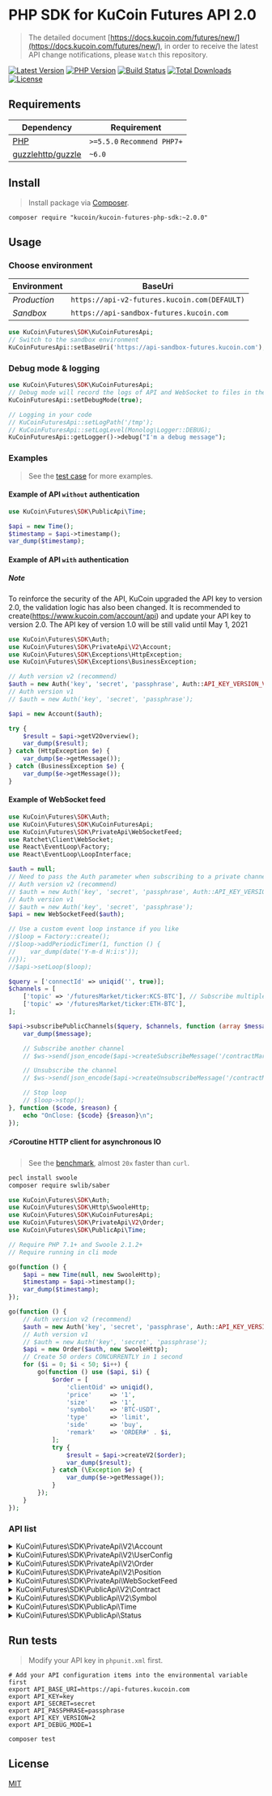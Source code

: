 # PHP SDK for KuCoin Futures API 2.0

> The detailed document [https://docs.kucoin.com/futures/new/](https://docs.kucoin.com/futures/new/), in order to receive the latest API change notifications, please `Watch` this repository.

[![Latest Version](https://img.shields.io/github/release/Kucoin/kucoin-futures-php-sdk.svg)](https://github.com/Kucoin/kucoin-futures-php-sdk/releases)
[![PHP Version](https://img.shields.io/packagist/php-v/kucoin/kucoin-futures-php-sdk.svg?color=green)](https://secure.php.net)
[![Build Status](https://travis-ci.org/Kucoin/kucoin-futures-php-sdk.svg?branch=master)](https://travis-ci.org/Kucoin/kucoin-futures-php-sdk)
[![Total Downloads](https://poser.pugx.org/kucoin/kucoin-futures-php-sdk/downloads)](https://packagist.org/packages/kucoin/kucoin-futures-php-sdk)
[![License](https://poser.pugx.org/kucoin/kucoin-futures-php-sdk/license)](LICENSE)

## Requirements

| Dependency | Requirement |
| -------- | -------- |
| [PHP](https://secure.php.net/manual/en/install.php) | `>=5.5.0` `Recommend PHP7+` |
| [guzzlehttp/guzzle](https://github.com/guzzle/guzzle) | `~6.0` |

## Install
> Install package via [Composer](https://getcomposer.org/).

```shell
composer require "kucoin/kucoin-futures-php-sdk:~2.0.0"
```

## Usage

### Choose environment

| Environment | BaseUri |
|    -------- | -------- |
| *Production* | `https://api-v2-futures.kucoin.com(DEFAULT)` |
| *Sandbox* | `https://api-sandbox-futures.kucoin.com` |

```php
use KuCoin\Futures\SDK\KuCoinFuturesApi;
// Switch to the sandbox environment
KuCoinFuturesApi::setBaseUri('https://api-sandbox-futures.kucoin.com');
```

### Debug mode & logging

```php
use KuCoin\Futures\SDK\KuCoinFuturesApi;
// Debug mode will record the logs of API and WebSocket to files in the directory "KuCoinFuturesApi::getLogPath()" according to the minimum log level "KuCoinFuturesApi::getLogLevel()".
KuCoinFuturesApi::setDebugMode(true);

// Logging in your code
// KuCoinFuturesApi::setLogPath('/tmp');
// KuCoinFuturesApi::setLogLevel(Monolog\Logger::DEBUG);
KuCoinFuturesApi::getLogger()->debug("I'm a debug message");
```

### Examples
> See the [test case](tests) for more examples.

#### Example of API `without` authentication

```php
use KuCoin\Futures\SDK\PublicApi\Time;

$api = new Time();
$timestamp = $api->timestamp();
var_dump($timestamp);
```

#### Example of API `with` authentication

##### **Note**
To reinforce the security of the API, KuCoin upgraded the API key to version 2.0, the validation logic has also been changed. It is recommended to create(https://www.kucoin.com/account/api) and update your API key to version 2.0. The API key of version 1.0 will be still valid until May 1, 2021


```php
use KuCoin\Futures\SDK\Auth;
use KuCoin\Futures\SDK\PrivateApi\V2\Account;
use KuCoin\Futures\SDK\Exceptions\HttpException;
use KuCoin\Futures\SDK\Exceptions\BusinessException;

// Auth version v2 (recommend)
$auth = new Auth('key', 'secret', 'passphrase', Auth::API_KEY_VERSION_V2);
// Auth version v1
// $auth = new Auth('key', 'secret', 'passphrase');

$api = new Account($auth);

try {
    $result = $api->getV2Overview();
    var_dump($result);
} catch (HttpException $e) {
    var_dump($e->getMessage());
} catch (BusinessException $e) {
    var_dump($e->getMessage());
}
```

#### Example of WebSocket feed

```php
use KuCoin\Futures\SDK\Auth;
use KuCoin\Futures\SDK\KuCoinFuturesApi;
use KuCoin\Futures\SDK\PrivateApi\WebSocketFeed;
use Ratchet\Client\WebSocket;
use React\EventLoop\Factory;
use React\EventLoop\LoopInterface;

$auth = null;
// Need to pass the Auth parameter when subscribing to a private channel($api->subscribePrivateChannel()).
// Auth version v2 (recommend)
// $auth = new Auth('key', 'secret', 'passphrase', Auth::API_KEY_VERSION_V2);
// Auth version v1
// $auth = new Auth('key', 'secret', 'passphrase');
$api = new WebSocketFeed($auth);

// Use a custom event loop instance if you like
//$loop = Factory::create();
//$loop->addPeriodicTimer(1, function () {
//    var_dump(date('Y-m-d H:i:s'));
//});
//$api->setLoop($loop);

$query = ['connectId' => uniqid('', true)];
$channels = [
    ['topic' => '/futuresMarket/ticker:KCS-BTC'], // Subscribe multiple channels
    ['topic' => '/futuresMarket/ticker:ETH-BTC'],
];

$api->subscribePublicChannels($query, $channels, function (array $message, WebSocket $ws, LoopInterface $loop) use ($api) {
    var_dump($message);

    // Subscribe another channel
    // $ws->send(json_encode($api->createSubscribeMessage('/contractMarket/ticker:ETHUSDTM')));

    // Unsubscribe the channel
    // $ws->send(json_encode($api->createUnsubscribeMessage('/contractMarket/ticker:XBTUSDM')));

    // Stop loop
    // $loop->stop();
}, function ($code, $reason) {
    echo "OnClose: {$code} {$reason}\n";
});
```

#### ⚡️Coroutine HTTP client for asynchronous IO
> See the [benchmark](examples/BenchmarkCoroutine.php), almost `20x` faster than `curl`.

```bash
pecl install swoole
composer require swlib/saber
```

```php
use KuCoin\Futures\SDK\Auth;
use KuCoin\Futures\SDK\Http\SwooleHttp;
use KuCoin\Futures\SDK\KuCoinFuturesApi;
use KuCoin\Futures\SDK\PrivateApi\V2\Order;
use KuCoin\Futures\SDK\PublicApi\Time;

// Require PHP 7.1+ and Swoole 2.1.2+
// Require running in cli mode

go(function () {
    $api = new Time(null, new SwooleHttp);
    $timestamp = $api->timestamp();
    var_dump($timestamp);
});

go(function () {
    // Auth version v2 (recommend)
    $auth = new Auth('key', 'secret', 'passphrase', Auth::API_KEY_VERSION_V2);
    // Auth version v1
    // $auth = new Auth('key', 'secret', 'passphrase');
    $api = new Order($auth, new SwooleHttp);
    // Create 50 orders CONCURRENTLY in 1 second
    for ($i = 0; $i < 50; $i++) {
        go(function () use ($api, $i) {
            $order = [
                'clientOid' => uniqid(),
                'price'     => '1',
                'size'      => '1',
                'symbol'    => 'BTC-USDT',
                'type'      => 'limit',
                'side'      => 'buy',
                'remark'    => 'ORDER#' . $i,
            ];
            try {
                $result = $api->createV2($order);
                var_dump($result);
            } catch (\Exception $e) {
                var_dump($e->getMessage());
            }
        });
    }
});
```

### API list

<details>
<summary>KuCoin\Futures\SDK\PrivateApi\V2\Account</summary>

| API | Authentication | Description |
| -------- | -------- | -------- |
| KuCoin\Futures\SDK\PrivateApi\V2\Account::getV2Overview() | YES | https://docs.kucoin.com/futures/new/#get-account-overview |
| KuCoin\Futures\SDK\PrivateApi\V2\Account::getV2TransactionHistory | YES | https://docs.kucoin.com/futures/new/#query-fund-record |
| KuCoin\Futures\SDK\PrivateApi\V2\Account::transferOutV2() | YES | https://docs.kucoin.com/futures/new/#transfer-out-to-kucoin-main-trading-account |
| KuCoin\Futures\SDK\PrivateApi\V2\Account::getV2TransferList() | YES | https://docs.kucoin.com/futures/new/#query-transfer-out-request-record |
| KuCoin\Futures\SDK\PrivateApi\V2\Account::transferInV2() | YES | https://docs.kucoin.com/futures/new/#fund-transfer-into-futures-account |
| KuCoin\Futures\SDK\PrivateApi\V2\Account::getV2FundingHistory() | YES |  |
</details>


<details>
<summary>KuCoin\Futures\SDK\PrivateApi\V2\UserConfig</summary>

| API | Authentication | Description |
| -------- | -------- | -------- |
| KuCoin\Futures\SDK\PrivateApi\V2\UserConfig::getV2Leverage() | YES | https://docs.kucoin.com/futures/new/#get-the-user-s-global-leverage |
| KuCoin\Futures\SDK\PrivateApi\V2\UserConfig::getV2Leverages() | YES | https://docs.kucoin.com/futures/new/#get-user-global-leverage-all-contracts |
| KuCoin\Futures\SDK\PrivateApi\V2\UserConfig::adjustLeveragesV2() | YES | https://docs.kucoin.com/futures/new/#modify-the-user-s-global-leverage |
| KuCoin\Futures\SDK\PrivateApi\V2\UserConfig::changeV2AutoAppendStatus() | YES | https://docs.kucoin.com/futures/new/#modify-the-user-39-s-auto-deposit-margin-status |
</details>

<details>
<summary>KuCoin\Futures\SDK\PrivateApi\V2\Order</summary>

| API | Authentication | Description |
| -------- | -------- | -------- |
| KuCoin\Futures\SDK\PrivateApi\V2\Order::createV2() | YES | https://docs.kucoin.com/futures/new/#order-placement |
| KuCoin\Futures\SDK\PrivateApi\V2\Order::cancelV2() | YES | https://docs.kucoin.com/futures/new/#single-order-cancellation |
| KuCoin\Futures\SDK\PrivateApi\V2\Order::batchV2Cancel() | YES | https://docs.kucoin.com/futures/new/#batch-order-cancellation |
| KuCoin\Futures\SDK\PrivateApi\V2\Order::getV2HistoricalTrades() | YES | https://docs.kucoin.com/futures/new/#query-transaction-records |
| KuCoin\Futures\SDK\PrivateApi\V2\Order::getV2Detail() | YES | https://docs.kucoin.com/futures/new/#query-individual-order-s-details |
| KuCoin\Futures\SDK\PrivateApi\V2\Order::getV2ActiveOrders() | YES | https://docs.kucoin.com/futures/new/#query-active-orders |
| KuCoin\Futures\SDK\PrivateApi\V2\Order::getV2AllActiveOrders() | YES | https://docs.kucoin.com/futures/new/#query-all-active-orders |
| KuCoin\Futures\SDK\PrivateApi\V2\Order::getV2List() | YES | https://docs.kucoin.com/futures/new/#query-historical-orders |
</details>

<details>
<summary>KuCoin\Futures\SDK\PrivateApi\V2\Position</summary>

| API | Authentication | Description |
| -------- | -------- | -------- |
| KuCoin\Futures\SDK\PrivateApi\V2\Position::getV2List() | YES | https://docs.kucoin.com/futures/new/#get-the-position-of-all-contracts |
| KuCoin\Futures\SDK\PrivateApi\V2\Position::getV2Detail() | YES | https://docs.kucoin.com/futures/new/#get-the-position-of-a-contract |
| KuCoin\Futures\SDK\PrivateApi\V2\Position::marginV2Append() | YES | https://docs.kucoin.com/futures/new/#increase-position-margin |
| KuCoin\Futures\SDK\PrivateApi\V2\Position::getClosePnLHistory() | YES | https://docs.kucoin.com/futures/new/#position-pnl-history |
</details>

<details>
<summary>KuCoin\Futures\SDK\PrivateApi\WebSocketFeed</summary>

| API | Authentication | Description |
| -------- | -------- | -------- |
| KuCoin\Futures\SDK\PrivateApi\WebSocketFeed::getPublicServer() | NO | https://docs.kucoin.com/futures/#apply-connect-token |
| KuCoin\Futures\SDK\PrivateApi\WebSocketFeed::getPrivateServer() | YES | https://docs.kucoin.com/futures/#apply-connect-token |
| KuCoin\Futures\SDK\PrivateApi\WebSocketFeed::subscribePublicChannel() | NO | https://docs.kucoin.com/futures/#public-channels |
| KuCoin\Futures\SDK\PrivateApi\WebSocketFeed::subscribePublicChannels() | NO | https://docs.kucoin.com/futures/#public-channels |
| KuCoin\Futures\SDK\PrivateApi\WebSocketFeed::subscribePrivateChannel() | YES | https://docs.kucoin.com/futures/#private-channels |
| KuCoin\Futures\SDK\PrivateApi\WebSocketFeed::subscribePrivateChannels() | YES | https://docs.kucoin.com/futures/#private-channels |

</details>

<details>
<summary>KuCoin\Futures\SDK\PublicApi\V2\Contract</summary>

| API | Authentication | Description |
| -------- | -------- | -------- |
| KuCoin\Futures\SDK\PublicApi\V2\Contract::getV2List() | NO | https://docs.kucoin.com/futures/new/#get-the-information-for-all-open-contracts|
| KuCoin\Futures\SDK\PublicApi\V2\Contract::getV2Detail() | NO | https://docs.kucoin.com/futures/new/#get-a-certain-contract|
| KuCoin\Futures\SDK\PublicApi\V2\Contract::getV2RiskLimitLevel() | NO | https://docs.kucoin.com/futures/new/#get-contract-s-risk-limit-list|
| KuCoin\Futures\SDK\PublicApi\V2\Contract::getV2KLines() | NO | https://docs.kucoin.com/futures/new/#get-the-contract-s-k-line-data|
| KuCoin\Futures\SDK\PublicApi\V2\Contract::getV2FundingRate() | NO | https://docs.kucoin.com/futures/new/#query-funding-rate-list|
| KuCoin\Futures\SDK\PublicApi\V2\Contract::getV2MarkPrice() | NO | https://docs.kucoin.com/futures/new/#get-the-contract-s-mark-price|

</details>


<details>
<summary>KuCoin\Futures\SDK\PublicApi\V2\Symbol</summary>

| API | Authentication | Description |
| -------- | -------- | -------- |
| KuCoin\Futures\SDK\PublicApi\V2\Symbol::getV2OrderBook() | NO | https://docs.kucoin.com/futures/new/#get-order-book |
| KuCoin\Futures\SDK\PublicApi\V2\Symbol::getV2Ticker() | NO | https://docs.kucoin.com/futures/new/#best-maker |
| KuCoin\Futures\SDK\PublicApi\V2\Symbol::getV2TickerPrice() | NO | https://docs.kucoin.com/futures/new/#get-the-latest-transaction-price |
| KuCoin\Futures\SDK\PublicApi\V2\Symbol::getV2TradeHistory() | NO | https://docs.kucoin.com/futures/new/#get-most-recent-record |

</details>

<details>
<summary>KuCoin\Futures\SDK\PublicApi\Time</summary>

| API | Authentication | Description |
| -------- | -------- | -------- |
| KuCoin\Futures\SDK\PublicApi\Time::timestamp() | NO | https://docs.kucoin.com/futures/#server-time |

</details>

<details>
<summary>KuCoin\Futures\SDK\PublicApi\Status</summary>

| API | Authentication | Description |
| -------- | -------- | -------- |
| KuCoin\Futures\SDK\PublicApi\Status::status() | NO | https://docs.kucoin.com/futures/#get-the-service-status |

</details>

## Run tests
> Modify your API key in `phpunit.xml` first.

```shell
# Add your API configuration items into the environmental variable first
export API_BASE_URI=https://api-futures.kucoin.com
export API_KEY=key
export API_SECRET=secret
export API_PASSPHRASE=passphrase
export API_KEY_VERSION=2
export API_DEBUG_MODE=1

composer test
```

## License

[MIT](LICENSE)
